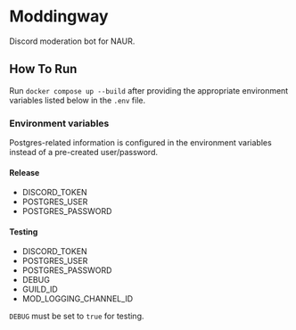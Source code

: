 # Moddingway

Discord moderation bot for NAUR.

## How To Run
Run `docker compose up --build` after providing the appropriate environment variables listed below in the `.env` file.

### Environment variables
Postgres-related information is configured in the environment variables instead of a pre-created user/password.
#### Release
- DISCORD_TOKEN
- POSTGRES_USER
- POSTGRES_PASSWORD

#### Testing
- DISCORD_TOKEN
- POSTGRES_USER
- POSTGRES_PASSWORD
- DEBUG
- GUILD_ID
- MOD_LOGGING_CHANNEL_ID

`DEBUG` must be set to `true` for testing.
